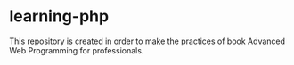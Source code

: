 # learning-php
This repository is created in order to make the practices of book Advanced Web Programming for professionals.
